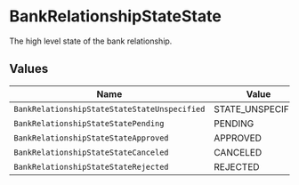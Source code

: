 # BankRelationshipStateState

The high level state of the bank relationship.


## Values

| Name                                         | Value                                        |
| -------------------------------------------- | -------------------------------------------- |
| `BankRelationshipStateStateStateUnspecified` | STATE_UNSPECIFIED                            |
| `BankRelationshipStateStatePending`          | PENDING                                      |
| `BankRelationshipStateStateApproved`         | APPROVED                                     |
| `BankRelationshipStateStateCanceled`         | CANCELED                                     |
| `BankRelationshipStateStateRejected`         | REJECTED                                     |